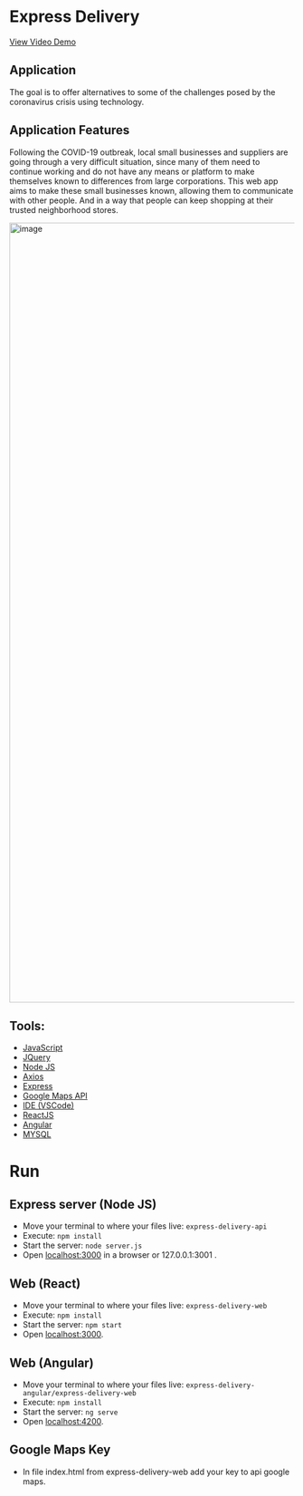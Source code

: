 # Express Delivery

[View Video Demo](https://youtu.be/QlOe68kld4I)

## Application
The goal is to offer alternatives to some of the challenges posed by the coronavirus crisis using technology.

## Application Features
Following the COVID-19 outbreak, local small businesses and suppliers are going through a very difficult situation, since many of them need to continue working and do not have any means or platform to make themselves known to differences from large corporations. This web app aims to make these small businesses known, allowing them to communicate with other people. And in a way that people can keep shopping at their trusted neighborhood stores.

<img width="1377" alt="image" src="https://user-images.githubusercontent.com/8930609/82331094-e42a0e80-99a0-11ea-9e42-91427c42dd47.png">



## Tools:
+ [JavaScript](https://developer.mozilla.org/es/docs/Learn/JavaScript/First_steps/Qu%C3%A9_es_JavaScript)
+ [JQuery](https://jquery.com/)
+ [Node JS](https://nodejs.org/es/docs/)
+ [Axios](https://github.com/axios/axios#axios)
+ [Express](https://expressjs.com/es/)
+ [Google Maps API](https://developers.google.com/maps/documentation/javascript/tutorial)
+ [IDE (VSCode)](https://code.visualstudio.com/docs)
+ [ReactJS](https://es.reactjs.org/)
+ [Angular](https://angular.io/)
+ [MYSQL](https://www.mysql.com/)

# Run 

## Express server (Node JS)
+ Move your terminal to where your files live: `express-delivery-api`
+ Execute: `npm install`
+ Start the server: `node server.js `
+ Open [localhost:3000](localhost:3001) in a browser or 127.0.0.1:3001 .

## Web (React)
+ Move your terminal to where your files live: `express-delivery-web`
+ Execute: `npm install`
+ Start the server: `npm start `
+ Open [localhost:3000](localhost:3000).

## Web (Angular)
+ Move your terminal to where your files live: `express-delivery-angular/express-delivery-web`
+ Execute: `npm install`
+ Start the server: `ng serve `
+ Open [localhost:4200](localhost:4200).

## Google Maps Key
+ In file index.html from express-delivery-web add your key to api google maps.


